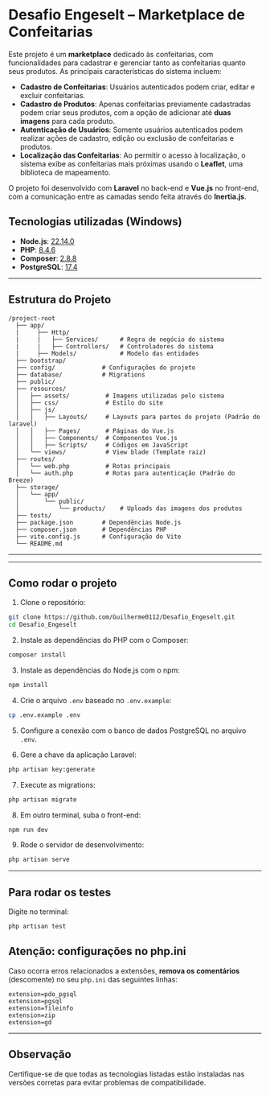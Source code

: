 # Desafio Engeselt – Marketplace de Confeitarias

Este projeto é um **marketplace** dedicado às confeitarias, com funcionalidades para cadastrar e gerenciar tanto as confeitarias quanto seus produtos. As principais características do sistema incluem:

- **Cadastro de Confeitarias**: Usuários autenticados podem criar, editar e excluir confeitarias.
- **Cadastro de Produtos**: Apenas confeitarias previamente cadastradas podem criar seus produtos, com a opção de adicionar até **duas imagens** para cada produto.
- **Autenticação de Usuários**: Somente usuários autenticados podem realizar ações de cadastro, edição ou exclusão de confeitarias e produtos.
- **Localização das Confeitarias**: Ao permitir o acesso à localização, o sistema exibe as confeitarias mais próximas usando o **Leaflet**, uma biblioteca de mapeamento.

O projeto foi desenvolvido com **Laravel** no back-end e **Vue.js** no front-end, com a comunicação entre as camadas sendo feita através do **Inertia.js**.


## Tecnologias utilizadas (Windows)

- **Node.js**: [22.14.0](https://nodejs.org/pt/blog/release/v22.14.0)
- **PHP**: [8.4.6](https://windows.php.net/downloads/releases/php-8.4.6-Win32-vs17-x64.zip)
- **Composer**: [2.8.8](https://getcomposer.org/Composer-Setup.exe)
- **PostgreSQL**: [17.4](https://www.enterprisedb.com/downloads/postgres-postgresql-downloads)

---

## Estrutura do Projeto

```
/project-root
  ├── app/
  |     ├── Http/
  |     |   ├── Services/      # Regra de negócio do sistema
  |     |   ├── Controllers/   # Controladores do sistema
  |     ├── Models/            # Modelo das entidades
  ├── bootstrap/
  ├── config/             # Configurações do projeto
  ├── database/           # Migrations
  ├── public/     
  ├── resources/
  │   ├── assets/          # Imagens utilizadas pelo sistema
  │   ├── css/             # Estilo do site
  │   ├── js/
  │   │   ├── Layouts/     # Layouts para partes do projeto (Padrão do laravel)
  │   │   ├── Pages/       # Páginas do Vue.js
  │   │   ├── Components/  # Componentes Vue.js
  │   │   ├── Scripts/     # Códigos em JavaScript
  │   └── views/           # View blade (Template raiz)
  ├── routes/
  │   └── web.php          # Rotas principais
  │   └── auth.php         # Rotas para autenticação (Padrão do Breeze)
  ├── storage/
  │   └── app/       
  │       └── public/         
  │           └── products/    # Uploads das imagens dos produtos      
  ├── tests/
  ├── package.json        # Dependências Node.js
  ├── composer.json       # Dependências PHP
  ├── vite.config.js      # Configuração do Vite
  └── README.md
```

---


---

## Como rodar o projeto

1. Clone o repositório:
```bash
git clone https://github.com/Guilherme0112/Desafio_Engeselt.git
cd Desafio_Engeselt
```

2. Instale as dependências do PHP com o Composer:
```bash
composer install
```

3. Instale as dependências do Node.js com o npm:
```bash
npm install
```

4. Crie o arquivo `.env` baseado no `.env.example`:
```bash
cp .env.example .env
```

5. Configure a conexão com o banco de dados PostgreSQL no arquivo `.env`.

6. Gere a chave da aplicação Laravel:
```bash
php artisan key:generate
```

7. Execute as migrations:
```bash
php artisan migrate
```

8. Em outro terminal, suba o front-end:
```bash
npm run dev
```

9. Rode o servidor de desenvolvimento:
```bash
php artisan serve
```

---

## Para rodar os testes

Digite no terminal:
```bash
php artisan test
```

## Atenção: configurações no php.ini

Caso ocorra erros relacionados a extensões, **remova os comentários** (descomente) no seu `php.ini` das seguintes linhas:

```
extension=pdo_pgsql
extension=pgsql
extension=fileinfo
extension=zip
extension=gd
```

---

## Observação
Certifique-se de que todas as tecnologias listadas estão instaladas nas versões corretas para evitar problemas de compatibilidade.
